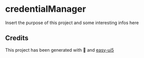 # credentialManager

Insert the purpose of this project and some interesting infos here

## Credits

This project has been generated with 💙 and [easy-ui5](https://github.com/SAP)
